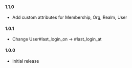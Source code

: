 #### 1.1.0

- Add custom attributes for Membership, Org, Realm, User


#### 1.0.1

- Change User#last_login_on -> #last_login_at


#### 1.0.0

- Initial release
